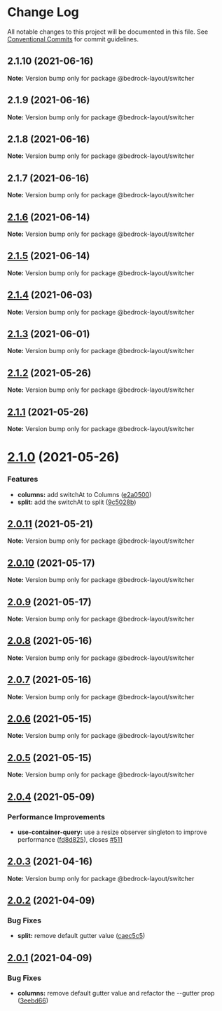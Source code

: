 # Change Log

All notable changes to this project will be documented in this file.
See [Conventional Commits](https://conventionalcommits.org) for commit guidelines.

## 2.1.10 (2021-06-16)

**Note:** Version bump only for package @bedrock-layout/switcher





## 2.1.9 (2021-06-16)

**Note:** Version bump only for package @bedrock-layout/switcher





## 2.1.8 (2021-06-16)

**Note:** Version bump only for package @bedrock-layout/switcher





## 2.1.7 (2021-06-16)

**Note:** Version bump only for package @bedrock-layout/switcher





## [2.1.6](https://github.com/Bedrock-Layouts/Bedrock/compare/@bedrock-layout/switcher@2.1.5...@bedrock-layout/switcher@2.1.6) (2021-06-14)

**Note:** Version bump only for package @bedrock-layout/switcher





## [2.1.5](https://github.com/Bedrock-Layouts/Bedrock/compare/@bedrock-layout/switcher@2.1.4...@bedrock-layout/switcher@2.1.5) (2021-06-14)

**Note:** Version bump only for package @bedrock-layout/switcher





## [2.1.4](https://github.com/Bedrock-Layouts/Bedrock/compare/@bedrock-layout/switcher@2.1.3...@bedrock-layout/switcher@2.1.4) (2021-06-03)

**Note:** Version bump only for package @bedrock-layout/switcher





## [2.1.3](https://github.com/Bedrock-Layouts/Bedrock/compare/@bedrock-layout/switcher@2.1.2...@bedrock-layout/switcher@2.1.3) (2021-06-01)

**Note:** Version bump only for package @bedrock-layout/switcher





## [2.1.2](https://github.com/Bedrock-Layouts/Bedrock/compare/@bedrock-layout/switcher@2.1.1...@bedrock-layout/switcher@2.1.2) (2021-05-26)

**Note:** Version bump only for package @bedrock-layout/switcher





## [2.1.1](https://github.com/Bedrock-Layouts/Bedrock/compare/@bedrock-layout/switcher@2.1.0...@bedrock-layout/switcher@2.1.1) (2021-05-26)

**Note:** Version bump only for package @bedrock-layout/switcher





# [2.1.0](https://github.com/Bedrock-Layouts/Bedrock/compare/@bedrock-layout/switcher@2.0.11...@bedrock-layout/switcher@2.1.0) (2021-05-26)


### Features

* **columns:** add switchAt to Columns ([e2a0500](https://github.com/Bedrock-Layouts/Bedrock/commit/e2a050045bf407e4a407fb05ab2c083015857d8a))
* **split:** add the switchAt to split ([9c5028b](https://github.com/Bedrock-Layouts/Bedrock/commit/9c5028ba2138863ae1926e06c10a8a53bd1273b4))





## [2.0.11](https://github.com/Bedrock-Layouts/Bedrock/compare/@bedrock-layout/switcher@2.0.10...@bedrock-layout/switcher@2.0.11) (2021-05-21)

**Note:** Version bump only for package @bedrock-layout/switcher





## [2.0.10](https://github.com/Bedrock-Layouts/Bedrock/compare/@bedrock-layout/switcher@2.0.9...@bedrock-layout/switcher@2.0.10) (2021-05-17)

**Note:** Version bump only for package @bedrock-layout/switcher





## [2.0.9](https://github.com/Bedrock-Layouts/Bedrock/compare/@bedrock-layout/switcher@2.0.8...@bedrock-layout/switcher@2.0.9) (2021-05-17)

**Note:** Version bump only for package @bedrock-layout/switcher





## [2.0.8](https://github.com/Bedrock-Layouts/Bedrock/compare/@bedrock-layout/switcher@2.0.7...@bedrock-layout/switcher@2.0.8) (2021-05-16)

**Note:** Version bump only for package @bedrock-layout/switcher





## [2.0.7](https://github.com/Bedrock-Layouts/Bedrock/compare/@bedrock-layout/switcher@2.0.6...@bedrock-layout/switcher@2.0.7) (2021-05-16)

**Note:** Version bump only for package @bedrock-layout/switcher





## [2.0.6](https://github.com/Bedrock-Layouts/Bedrock/compare/@bedrock-layout/switcher@2.0.5...@bedrock-layout/switcher@2.0.6) (2021-05-15)

**Note:** Version bump only for package @bedrock-layout/switcher





## [2.0.5](https://github.com/Bedrock-Layouts/Bedrock/compare/@bedrock-layout/switcher@2.0.4...@bedrock-layout/switcher@2.0.5) (2021-05-15)

**Note:** Version bump only for package @bedrock-layout/switcher





## [2.0.4](https://github.com/Bedrock-Layouts/Bedrock/compare/@bedrock-layout/switcher@2.0.3...@bedrock-layout/switcher@2.0.4) (2021-05-09)


### Performance Improvements

* **use-container-query:** use a resize observer singleton to improve performance ([fd8d825](https://github.com/Bedrock-Layouts/Bedrock/commit/fd8d825edc8d082aaa91f5e1e8826f6fd369bb04)), closes [#511](https://github.com/Bedrock-Layouts/Bedrock/issues/511)





## [2.0.3](https://github.com/Bedrock-Layouts/Bedrock/compare/@bedrock-layout/switcher@2.0.2...@bedrock-layout/switcher@2.0.3) (2021-04-16)

**Note:** Version bump only for package @bedrock-layout/switcher





## [2.0.2](https://github.com/Bedrock-Layouts/Bedrock/compare/@bedrock-layout/switcher@2.0.1...@bedrock-layout/switcher@2.0.2) (2021-04-09)


### Bug Fixes

* **split:** remove default gutter value ([caec5c5](https://github.com/Bedrock-Layouts/Bedrock/commit/caec5c52e84fc9febc710ccb2bed44238797a0a7))





## [2.0.1](https://github.com/Bedrock-Layouts/Bedrock/compare/@bedrock-layout/switcher@2.0.0...@bedrock-layout/switcher@2.0.1) (2021-04-09)


### Bug Fixes

* **columns:** remove default gutter value and refactor the --gutter prop ([3eebd66](https://github.com/Bedrock-Layouts/Bedrock/commit/3eebd6660eec37c61720a38b43b209e033790976))
